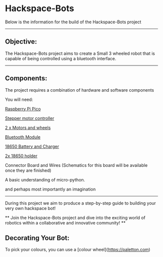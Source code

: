 # Hackspace-Bots

Below is the information for the build of the Hackspace-Bots project

---

## Objective:

The Hackspace-Bots project aims to create a Small 3 wheeled robot that is capable of being controlled using a bluetooth interface.

---

## Components:

The project requires a combination of hardware and software components

You will need:

[Raspberry Pi Pico](https://shop.pimoroni.com/products/raspberry-pi-pico)

[Stepper motor controller](https://components101.com/modules/l293n-motor-driver-module)

[2 x Motors and wheels](https://www.amazon.co.uk/dp/B07VBXXT9M/ref=cm_sw_r_api_i_BB50HXYKHPBAT04PZ3PT_0)

[Bluetooth Module](https://components101.com/wireless/hc-05-bluetooth-module)

[18650 Battery and Charger](https://www.amazon.co.uk/Flashlight-Universal-Battery-Batteries-Rechargeable/dp/B08P7QHRFL)

[2x 18650 holder](https://www.amazon.co.uk/Battery-holder-lithium-connection-battery/dp/B07F2LN6F5)

Connector Board and Wires (Schematics for this board will be available once they are finished)

A basic understanding of micro-python.

and perhaps most importantly an imagination

---
During this project we aim to produce a step-by-step guide to building your very own hackspace bot! 

** Join the Hackspace-Bots project and dive into the exciting world of robotics within a collaborative and innovative community! **


## Decorating Your Bot:
To pick your colours, you can use a [colour wheel]{https://paletton.com)
